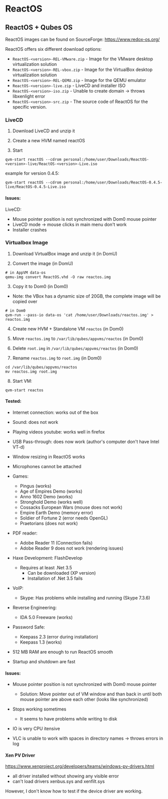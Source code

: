 # ReactOS

## ReactOS + Qubes OS

ReactOS images can be found on SourceForge: https://www.redox-os.org/

ReactOS offers six different download options:

- `ReactOS-<version>-REL-VMware.zip` - Image for the VMware desktop virtualization solution
- `ReactOS-<version>-REL-vbox.zip` - Image for the VirtualBox desktop virtualization solution
- `ReactOS-<version>-REL-QEMU.zip` - Image for the QEMU emulator
- `ReactOS-<version>-live.zip` - LiveCD and installer ISO
- `ReactOS-<version>-iso.zip` - Unable to create domain -> throws libxenlight error 
- `ReactOS-<version>-src.zip` - The source code of ReactOS for the specific version. 

### LiveCD 

1. Download LiveCD and unzip it

2. Create a new HVM named reactOS

3. Start 
~~~
qvm-start reactOS --cdrom personal:/home/user/Downloads/ReactOS-<version>-live/ReactOS-<version>-Live.iso
~~~

example for version 0.4.5:

~~~
qvm-start reactOS --cdrom personal:/home/user/Downloads/ReactOS-0.4.5-live/ReactOS-0.4.5-Live.iso
~~~

#### Issues:

LiveCD:

- Mouse pointer position is not synchronized with Dom0 mouse pointer
- LiveCD mode -> mouse clicks in main menu don't work
- Installer crashes

### Virtualbox Image

1. Download VirtualBox image and unzip it (in DomU)

2. Convert the image (in DomU)

~~~
# in AppVM data-os
qemu-img convert ReactOS.vhd -O raw reactos.img
~~~

3. Copy it to Dom0 (in Dom0)
  - Note: the VBox has a dynamic size of 20GB, the complete image will be copied over
  
~~~
# in Dom0
qvm-run --pass-io data-os 'cat /home/user/Downloads/reactos.img' > reactos.img
~~~

4. Create new HVM + Standalone VM `reactos` (in Dom0)

5. Move `reactos.img` to `/var/lib/qubes/appvms/reactos` (in Dom0)

6. Delete `root.img` in `/var/lib/qubes/appvms/reactos` (in Dom0)

7. Rename `reactos.img` to `root.img` (in Dom0)

~~~
cd /var/lib/qubes/appvms/reactos
mv reactos.img root.img
~~~

8. Start VM:

~~~
qvm-start reactos
~~~

#### Tested:

- Internet connection: works out of the box
- Sound: does not work
- Playing videos youtube: works well in firefox
- USB Pass-through: does now work (author's computer don't have Intel VT-d)
- Window resizing in ReactOS works
- Microphones cannot be attached

- Games: 
  - Pingus (works)
  - Age of Empires Demo (works)
  - Anno 1602 Demo (works)
  - Stronghold Demo (works well)
  - Cossacks European Wars (mouse does not work)
  - Empire Earth Demo (memory error)
  - Soldier of Fortune 2 (error needs OpenGL)
  - Praetorians (does not work)

- PDF reader:
  - Adobe Reader 11 (Connection fails)
  - Adobe Reader 9 does not work (rendering issues)
   
- Haxe Development: FlashDevelop
  - Requires at least .Net 3.5
    - Can be downloaded (XP version)
    - Installation of .Net 3.5 fails
    
- VoIP: 
  - Skype: Has problems while installing and running (Skype 7.3.6)
  
- Reverse Engineering:
  - IDA 5.0 Freeware (works)
  
- Password Safe:
  - Keepass 2.3 (error during installation)
  - Keepass 1.3 (works)

- 512 MB RAM are enough to run ReactOS smooth
- Startup and shutdown are fast

#### Issues:

- Mouse pointer position is not synchronized with Dom0 mouse pointer
  - Solution: Move pointer out of VM window and than back in until both mouse pointer are above each other (looks like synchronized)
  
- Stops working sometimes
  - It seems to have problems while writing to disk
  
- IO is very CPU itensive

- VLC is unable to work with spaces in directory names -> throws errors in log

#### Xen PV Driver

https://www.xenproject.org/developers/teams/windows-pv-drivers.html

- all driver installed without showing any visible error
- can't load drivers xenbus.sys and xenfilt.sys

However, I don't know how to test if the device driver are working.



  
